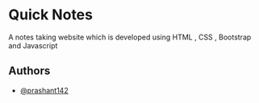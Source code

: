 
# Quick Notes

A notes taking website which is developed using HTML , CSS , Bootstrap and Javascript



## Authors

- [@prashant142](https://www.github.com/prashant142)


